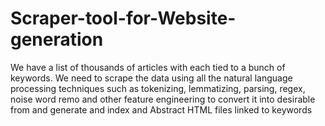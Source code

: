 # Scraper-tool-for-Website-generation
We have a list of thousands of articles with each tied to a bunch of keywords. We need to scrape the data using all the natural language processing techniques such as tokenizing, lemmatizing, parsing, regex, noise word remo and other feature engineering to convert it into desirable from and generate and index and Abstract HTML files linked to keywords
